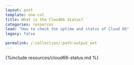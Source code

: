 ```yaml
---
layout: post
template: one-col
title: What is the Cloud66 Status?
categories: resources
lead: "How to check the uptime and status of Cloud 66"
legacy: false

permalink: /:collection/:path:output_ext
---
```



{%include resources/cloud66-status.md %}